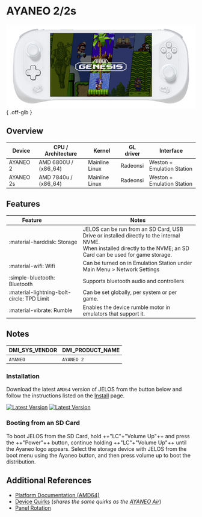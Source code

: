 # AYANEO 2/2s

![](../../_inc/images/devices/ayaneo-2.png){ .off-glb }

## Overview

| Device | CPU / Architecture | Kernel | GL driver | Interface |
| -- | -- | -- | -- | -- |
| AYANEO 2 | AMD 6800U / (x86_64) | Mainline Linux | Radeonsi | Weston + Emulation Station |
| AYANEO 2s | AMD 7840u / (x86_64) | Mainline Linux | Radeonsi | Weston + Emulation Station |

## Features

| Feature&nbsp;&nbsp;&nbsp;&nbsp;&nbsp;&nbsp;&nbsp;&nbsp;&nbsp;&nbsp;&nbsp;&nbsp;&nbsp;&nbsp;&nbsp;&nbsp; | Notes |
| -- | -- |
| :material-harddisk: Storage | JELOS can be run from an SD Card, USB Drive or installed directly to the internal NVME. <br> When installed directly to the NVME; an SD Card can be used for game storage. |
| :material-wifi: Wifi | Can be turned on in Emulation Station under Main Menu > Network Settings |
| :simple-bluetooth: Bluetooth | Supports bluetooth audio and controllers |
| :material-lightning-bolt-circle: TPD Limit | Can be set globally, per system or per game. |
| :material-vibrate: Rumble | Enables the device rumble motor in emulators that support it. |

## Notes

| DMI_SYS_VENDOR | DMI_PRODUCT_NAME |
| -- | -- |
| `AYANEO ` | `AYANEO 2` |

### Installation

Download the latest `AMD64` version of JELOS from the button below and follow the instructions listed on the [Install](../../../play/install/) page.

[![Latest Version](https://img.shields.io/github/release/JustEnoughLinuxOS/distribution.svg?labelColor=111111&color=5998FF&label=Latest&style=flat#only-light)](https://github.com/JustEnoughLinuxOS/distribution/releases/latest)
[![Latest Version](https://img.shields.io/github/release/JustEnoughLinuxOS/distribution.svg?labelColor=dddddd&color=5998FF&label=Latest&style=flat#only-dark)](https://github.com/JustEnoughLinuxOS/distribution/releases/latest)

### Booting from an SD Card

To boot JELOS from the SD Card, hold ++"LC"+"Volume Up"++ and press the ++"Power"++ button, continue holding ++"LC"+"Volume Up"++ until the Ayaneo logo appears.  Select the storage device with JELOS from the boot menu using the Ayaneo button, and then press volume up to boot the distribution.

## Additional References

- [Platform Documentation (AMD64)](https://github.com/JustEnoughLinuxOS/distribution/blob/main/documentation/PER_DEVICE_DOCUMENTATION/AMD64)
- [Device Quirks](https://github.com/JustEnoughLinuxOS/distribution/tree/main/packages/hardware/quirks/devices/AYANEO%20AIR) (*shares the same quirks as the [AYANEO Air](air.md)*)
- [Panel Rotation](https://github.com/JustEnoughLinuxOS/distribution/blob/main/packages/kernel/linux/patches/AMD64/002-display-quirks.patch)